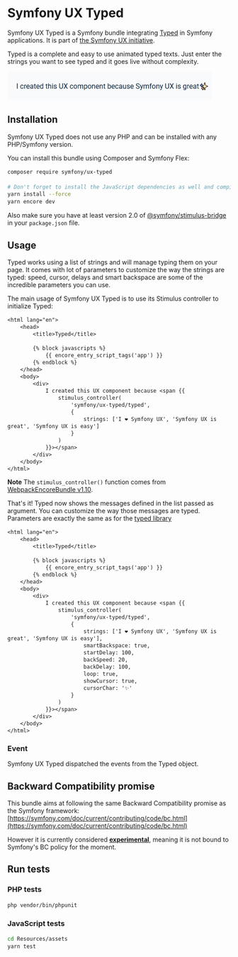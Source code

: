 # Symfony UX Typed

Symfony UX Typed is a Symfony bundle integrating [Typed](https://github.com/mattboldt/typed.js/blob/master/README.md) in
Symfony applications. It is part of [the Symfony UX initiative](https://symfony.com/ux).

Typed is a complete and easy to use animated typed texts.
Just enter the strings you want to see typed and it goes live without complexity.

![](Animation.gif)

## Installation

Symfony UX Typed does not use any PHP and can be installed with any PHP/Symfony version.

You can install this bundle using Composer and Symfony Flex:

```sh
composer require symfony/ux-typed

# Don't forget to install the JavaScript dependencies as well and compile
yarn install --force
yarn encore dev
```

Also make sure you have at least version 2.0 of [@symfony/stimulus-bridge](https://github.com/symfony/stimulus-bridge)
in your `package.json` file.

## Usage

Typed works using a list of strings and will manage typing them on your page.
It comes with lot of parameters to customize the way the strings are typed: speed, cursor, delays
and smart backspace are some of the incredible parameters you can use.

The main usage of Symfony UX Typed is to use its Stimulus controller to initialize Typed:

```twig
<html lang="en">
    <head>
        <title>Typed</title>

        {% block javascripts %}
            {{ encore_entry_script_tags('app') }}
        {% endblock %}
    </head>
    <body>
        <div>
            I created this UX component because <span {{
                stimulus_controller(
                    'symfony/ux-typed/typed',
                    {
                        strings: ['I ❤ Symfony UX', 'Symfony UX is great', 'Symfony UX is easy']
                    }
                )
            }}></span>
        </div>
    </body>
</html>
```

**Note** The `stimulus_controller()` function comes from
[WebpackEncoreBundle v1.10](https://github.com/symfony/webpack-encore-bundle).

That's it! Typed now shows the messages defined in the list passed as argument.
You can customize the way those messages are typed.
Parameters are exactly the same as for the [typed library](https://github.com/mattboldt/typed.js/blob/master/README.md)

```twig
<html lang="en">
    <head>
        <title>Typed</title>

        {% block javascripts %}
            {{ encore_entry_script_tags('app') }}
        {% endblock %}
    </head>
    <body>
        <div>
            I created this UX component because <span {{
                stimulus_controller(
                    'symfony/ux-typed/typed',
                    {
                        strings: ['I ❤ Symfony UX', 'Symfony UX is great', 'Symfony UX is easy'],
                        smartBackspace: true,
                        startDelay: 100,
                        backSpeed: 20,
                        backDelay: 100,
                        loop: true,
                        showCursor: true,
                        cursorChar: '✨'
                    }
                )
            }}></span>
        </div>
    </body>
</html>
```

### Event

Symfony UX Typed dispatched the events from the Typed object.

## Backward Compatibility promise

This bundle aims at following the same Backward Compatibility promise as the Symfony framework:
[https://symfony.com/doc/current/contributing/code/bc.html](https://symfony.com/doc/current/contributing/code/bc.html)

However it is currently considered
[**experimental**](https://symfony.com/doc/current/contributing/code/experimental.html),
meaning it is not bound to Symfony's BC policy for the moment.

## Run tests

### PHP tests

```sh
php vendor/bin/phpunit
```

### JavaScript tests

```sh
cd Resources/assets
yarn test
```
